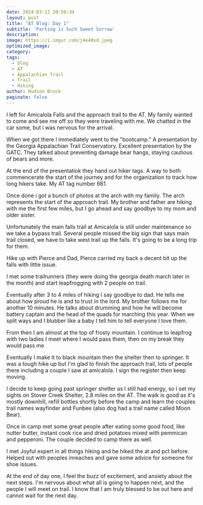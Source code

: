 ```yaml
---
date: 2024-03-12 20:59:34
layout: post
title: "AT Blog: Day 1"
subtitle: 'Parting is Such Sweet Sorrow'
description:
image: https://i.imgur.com/j4e40xd.jpeg
optimized_image:
category:
tags:
  - blog
  - AT
  - Appalachian Trail
  - Trail
  - Hiking
author: Hudson Brock
paginate: false
---
```


I left for Amicalola Falls and the approach trail to the AT. My family wanted to come and see me off so they were traveling with me. We chatted in the car some, but i was nervous for the arrival.

When we got there I immediately went to the "bootcamp." A presentation by the Georgia Appalachian Trail Conservatory.
Excellent presentation by the GATC. They talked about preventing damage bear hangs, staying cautious of bears and more.

At the end of the presentatiok they hand out hiker tags. A way to both commencerate the start of the journey and for the organization to track how long hikers take. My AT tag number 661.

Once done i got a bunch of photos at the arch with my family. The arch represents the start of the approach trail. My brother and father are hiking with me the first few miles, but I go ahead and say goodbye to my mom and older sister.

Unfortunately the main falls trail at Amicalola is still under maintenance so we take a bypass trail. Several people missed the big sign that says main trail closed, we have to take west trail up the falls. It's going to be a long trip for them.

Hike up with Pierce and Dad, Pierce carried my back a decent bit up the falls with little issue.

I met some trailrunners (they were doing the georgia death march later in the month) and start leapfrogging with 2 people on trail.

Eventually after 3 to 4 miles of hiking I say goodbye to dad. He tells me about how proud he is and to trust in the lord. My brother follows me for another 10 minutes. He talks about drumming and how he will become battery captain and the head of the quads for marching this year. When we split ways and I blubber like a baby I tell him to tell everyone I love them.

From then I am almost at the top of frosty mountain. I continue to leapfrog with two ladies I meet where I would pass them, then on my break they would pass me

Eventually I make it to black mountain then the shelter then to springer. It was a tough hike up but I'm glad to finish the approach trail, lots of people there including a couple I saw at amicalola. I sign the register then keep moving.

I decide to keep going past springer shelter as I still had energy, so I set my sights on Stover Creek Shelter, 2.8 miles on the AT. The walk is good as it's mostly downhill, refill bottles shortly before the camp and learn the couples trail names wayfinder and Funbee (also dog had a trail name called Moon Bear).

Once in camp met some great people after eating some good food, like nutter butter, instant cook rice and dried potatoes mixed with pemmican and pepperoni. The couple decided to camp there as well.

I met Joyful expert in all things hiking and he hiked the at and pct before. Helped out with peoples inreaches and gave some advice for someone for shoe issues.


At the end of day one, I feel the buzz of excitement, and anxiety about the next steps. I'm nervous about what all is going to happen next, and the people I will meet on trail. I know that I am truly blessed to be out here and cannot wait for the next day.